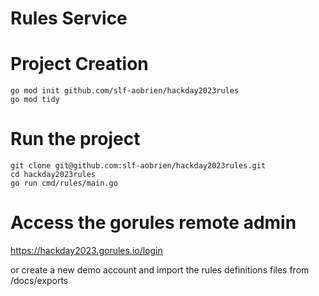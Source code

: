 # Rules Service

# Project Creation
```
go mod init github.com/slf-aobrien/hackday2023rules
go mod tidy
```

# Run the project
```
git clone git@github.com:slf-aobrien/hackday2023rules.git
cd hackday2023rules
go run cmd/rules/main.go
```

# Access the gorules remote admin
https://hackday2023.gorules.io/login

or create a new demo account and import the rules definitions files from /docs/exports